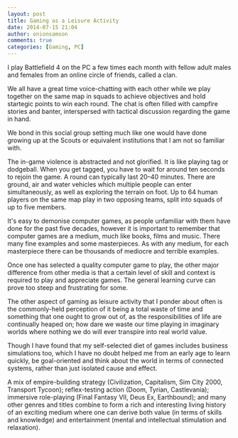 ```yaml
---
layout: post
title: Gaming as a Leisure Activity
date: 2014-07-15 21:04
author: onionsamson
comments: true
categories: [Gaming, PC]
---
```

<p>I play Battlefield 4 on the PC a few times each month with fellow adult males and females from an online circle of friends, called a clan.</p>

<p>We all have a great time voice-chatting with each other while we play together on the same map in squads to achieve objectives and hold startegic points to win each round. The chat is often filled with campfire stories and banter, interspersed with tactical discussion regarding the game in hand. </p>

<p>We bond in this social group setting much like one would have done growing up at the Scouts or equivalent institutions that I am not so familiar with.</p>

<p>The in-game violence is abstracted and not glorified. It is like playing tag or dodgeball. When you get tagged, you have to wait for around ten seconds to rejoin the game. A round can typically last 20–40 minutes. There are ground, air and water vehicles which multiple people can enter simultaneously, as well as exploring the terrain on foot. Up to 64 human players on the same map play in two opposing teams, split into squads of up to five members. </p>

<p>It's easy to demonise computer games, as people unfamiliar with them have done for the past five decades, however it is important to remember that computer games are a medium, much like books, films and music. There many fine examples and some masterpieces. As with any medium, for each masterpiece there can be thousands of mediocre and terrible examples.</p>

<p>Once one has selected a quality computer game to play, the other major difference from other media is that a certain level of skill and context is required to play and appreciate games. The general learning curve can prove too steep and frustrating for some.</p>

<p>The other aspect of gaming as leisure activity that I ponder about often is the commonly-held perception of it being a total waste of time and something that one ought to grow out of, as the responsibilities of life are continually heaped on; how dare we waste our time playing in imaginary worlds where nothing we do will ever transpire into real world value. </p>

<p>Though I have found that my self-selected diet of games includes business simulations too, which I have no doubt helped me from an early age to learn quickly, be goal-oriented and think about the world in terms of connected systems, rather than just isolated cause and effect.</p>

<p>A mix of empire-building strategy (Civilization, Capitalism, Sim City 2000, Transport Tycoon); reflex-testing action (Doom, Tyrian, Castlevania); immersive role-playing (Final Fantasy VII, Deus Ex, Earthbound); and many other genres and titles combine to form a rich and interesting living history of an exciting medium where one can derive both value (in terms of skills and knowledge) and entertainment (mental and intellectual stimulation and relaxation).</p>
